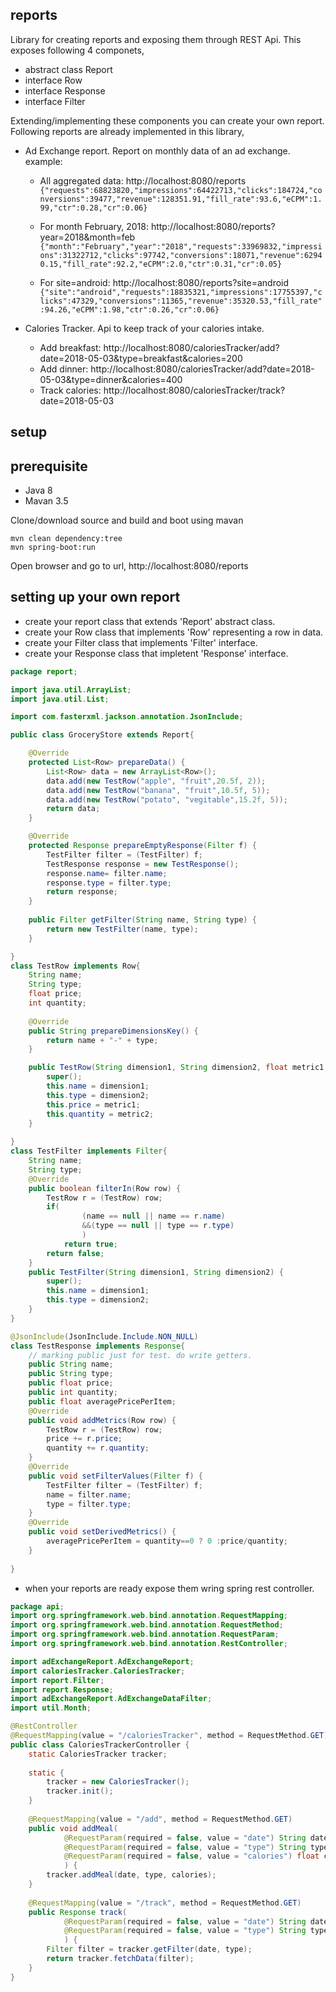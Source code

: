 ## reports
Library for creating reports and exposing them through REST Api.
This exposes following 4 componets,
* abstract class Report
* interface Row
* interface Response
* interface Filter

Extending/implementing these components you can create your own report. Following reports are already implemented in this library,
* Ad Exchange report.
  Report on monthly data of an ad exchange. example:
	* All aggregated data: http://localhost:8080/reports
	  ```{"requests":68823820,"impressions":64422713,"clicks":184724,"conversions":39477,"revenue":128351.91,"fill_rate":93.6,"eCPM":1.99,"ctr":0.28,"cr":0.06}```
	  
	* For month February, 2018: http://localhost:8080/reports?year=2018&month=feb
	```{"month":"February","year":"2018","requests":33969832,"impressions":31322712,"clicks":97742,"conversions":18071,"revenue":62940.15,"fill_rate":92.2,"eCPM":2.0,"ctr":0.31,"cr":0.05}```
	
	* For site=android: http://localhost:8080/reports?site=android ```{"site":"android","requests":18835321,"impressions":17755397,"clicks":47329,"conversions":11365,"revenue":35320.53,"fill_rate":94.26,"eCPM":1.98,"ctr":0.26,"cr":0.06}```

* Calories Tracker. 
	Api to keep track of your calories intake.
	* Add breakfast: http://localhost:8080/caloriesTracker/add?date=2018-05-03&type=breakfast&calories=200
	* Add dinner: http://localhost:8080/caloriesTracker/add?date=2018-05-03&type=dinner&calories=400
	* Track calories: http://localhost:8080/caloriesTracker/track?date=2018-05-03


## setup

## prerequisite
* Java 8
* Mavan 3.5

Clone/download source and build and boot using mavan

```
mvn clean dependency:tree
mvn spring-boot:run
```

Open browser and go to url,
http://localhost:8080/reports


## setting up your own report
* create your report class that extends 'Report' abstract class.
* create your Row class that implements 'Row' representing a row in data.
* create your Filter class that implements 'Filter' interface.
* create your Response class that impletent 'Response' interface.

```java
package report;

import java.util.ArrayList;
import java.util.List;

import com.fasterxml.jackson.annotation.JsonInclude;

public class GroceryStore extends Report{

	@Override
	protected List<Row> prepareData() {
		List<Row> data = new ArrayList<Row>();
		data.add(new TestRow("apple", "fruit",20.5f, 2));
		data.add(new TestRow("banana", "fruit",10.5f, 5));
		data.add(new TestRow("potato", "vegitable",15.2f, 5));
		return data;	
	}

	@Override
	protected Response prepareEmptyResponse(Filter f) {
		TestFilter filter = (TestFilter) f;
		TestResponse response = new TestResponse();
		response.name= filter.name;
		response.type = filter.type;
		return response;
	}
	
	public Filter getFilter(String name, String type) {
		return new TestFilter(name, type);
	}

}
class TestRow implements Row{
	String name;
	String type;
	float price;
	int quantity;
	
	@Override
	public String prepareDimensionsKey() {
		return name + "-" + type;
	}

	public TestRow(String dimension1, String dimension2, float metric1, int metric2) {
		super();
		this.name = dimension1;
		this.type = dimension2;
		this.price = metric1;
		this.quantity = metric2;
	}
	
}
class TestFilter implements Filter{
	String name;
	String type;
	@Override
	public boolean filterIn(Row row) {
		TestRow r = (TestRow) row;
		if( 
				(name == null || name == r.name)
				&&(type == null || type == r.type)
				)
			return true;
		return false;
	}
	public TestFilter(String dimension1, String dimension2) {
		super();
		this.name = dimension1;
		this.type = dimension2;
	}	
}

@JsonInclude(JsonInclude.Include.NON_NULL)
class TestResponse implements Response{
	// marking public just for test. do write getters.
	public String name; 
	public String type;
	public float price;
	public int quantity;
	public float averagePricePerItem;
	@Override
	public void addMetrics(Row row) {
		TestRow r = (TestRow) row;
		price += r.price;
		quantity += r.quantity;
	}
	@Override
	public void setFilterValues(Filter f) {
		TestFilter filter = (TestFilter) f;
		name = filter.name;
		type = filter.type;
	}
	@Override
	public void setDerivedMetrics() {
		averagePricePerItem = quantity==0 ? 0 :price/quantity;		
	}
	
}

```

* when your reports are ready expose them wring spring rest controller.

```java
package api;
import org.springframework.web.bind.annotation.RequestMapping;
import org.springframework.web.bind.annotation.RequestMethod;
import org.springframework.web.bind.annotation.RequestParam;
import org.springframework.web.bind.annotation.RestController;

import adExchangeReport.AdExchangeReport;
import caloriesTracker.CaloriesTracker;
import report.Filter;
import report.Response;
import adExchangeReport.AdExchangeDataFilter;
import util.Month;

@RestController
@RequestMapping(value = "/caloriesTracker", method = RequestMethod.GET)
public class CaloriesTrackerController {
	static CaloriesTracker tracker;
	
	static {
		tracker = new CaloriesTracker();
		tracker.init();
	}
	
	@RequestMapping(value = "/add", method = RequestMethod.GET)
	public void addMeal(
			@RequestParam(required = false, value = "date") String date,
			@RequestParam(required = false, value = "type") String type,
			@RequestParam(required = false, value = "calories") float calories
			) {
		tracker.addMeal(date, type, calories);
	}
	
	@RequestMapping(value = "/track", method = RequestMethod.GET)
	public Response track(
			@RequestParam(required = false, value = "date") String date,
			@RequestParam(required = false, value = "type") String type
			) {
		Filter filter = tracker.getFilter(date, type);
		return tracker.fetchData(filter);
	}
}
```


